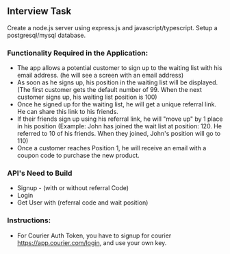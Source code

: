 ## Interview Task
Create a node.js server using express.js and javascript/typescript.
Setup a postgresql/mysql database.

### Functionality Required in the Application:
- The app allows a potential customer to sign up to the waiting list with his email address. (he will see a screen with an email address)
- As soon as he signs up, his position in the waiting list will be displayed. (The first customer gets the default number of 99. When the next customer signs up, his waiting list position is 100)
- Once he signed up for the waiting list, he will get a unique referral link.
He can share this link to his friends.
- If their friends sign up using his referral link, he will "move up" by 1 place in his position (Example: John has joined the wait list at position: 120. He referred to 10 of his friends. When they joined, John's position will go to 110)
- Once a customer reaches Position 1, he will receive an email with a coupon code to purchase the new product.

### API's Need to Build
- Signup - (with or without referral Code)
- Login
- Get User with (referral code and wait position)

### Instructions:
- For Courier Auth Token, you have to signup for courier https://app.courier.com/login, and use your own key.
